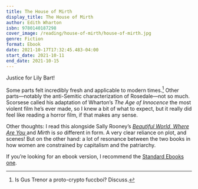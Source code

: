 ```yaml
---
title: The House of Mirth
display_title: The House of Mirth
author: Edith Wharton
isbn: 9780140187298
cover_image: /reading/house-of-mirth/house-of-mirth.jpg
genre: Fiction
format: Ebook
date: 2021-10-17T17:32:45.483-04:00
start_date: 2021-10-11
end_date: 2021-10-15
---
```


Justice for Lily Bart! 

Some parts felt incredibly fresh and applicable to modern times.[^1] Other parts—notably the anti-Semitic characterization of Rosedale—not so much. Scorsese called his adaptation of Wharton’s *The Age of Innocence* the most violent film he’s ever made, so I knew a bit of what to expect, but it really did feel like reading a horror film, if that makes any sense.

Other thoughts: I read this alongside Sally Rooney’s [*Beautiful World, Where Are You* ](/reading/beautiful-world-where-are-you) and *Mirth* is *so* different in form. A very clear reliance on plot, and scenes! But on the other hand: a lot of resonance between the two books in how women are constrained by capitalism and the patriarchy.

If you’re looking for an ebook version, I recommend the [Standard Ebooks one](https://standardebooks.org/ebooks/edith-wharton/the-house-of-mirth).

[^1]: Is Gus Trenor a proto-crypto fuccboi? Discuss.